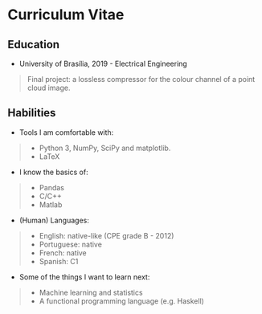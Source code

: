 Curriculum Vitae
===

Education
---
* University of Brasília, 2019 - Electrical Engineering 
> Final project: a lossless compressor for the colour channel of a point cloud image.

Habilities
---
* Tools I am comfortable with:
> - Python 3, NumPy, SciPy and matplotlib.
> - LaTeX

* I know the basics of:
> - Pandas
> - C/C++
> - Matlab

* (Human) Languages:
> - English: native-like (CPE grade B - 2012)
> - Portuguese: native
> - French: native
> - Spanish: C1

* Some of the things I want to learn next:
> - Machine learning and statistics
> - A functional programming language (e.g. Haskell)

